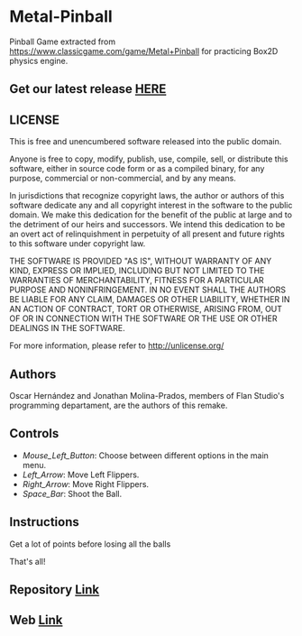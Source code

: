# Metal-Pinball
Pinball Game extracted from https://www.classicgame.com/game/Metal+Pinball for practicing Box2D physics engine.

## Get our latest release [HERE](https://github.com/Jony635/Metal-Pinball/files/1435411/METAL_PINBALL_v1.0.zip)


## LICENSE
This is free and unencumbered software released into the public domain.

Anyone is free to copy, modify, publish, use, compile, sell, or
distribute this software, either in source code form or as a compiled
binary, for any purpose, commercial or non-commercial, and by any
means.

In jurisdictions that recognize copyright laws, the author or authors
of this software dedicate any and all copyright interest in the
software to the public domain. We make this dedication for the benefit
of the public at large and to the detriment of our heirs and
successors. We intend this dedication to be an overt act of
relinquishment in perpetuity of all present and future rights to this
software under copyright law.

THE SOFTWARE IS PROVIDED "AS IS", WITHOUT WARRANTY OF ANY KIND,
EXPRESS OR IMPLIED, INCLUDING BUT NOT LIMITED TO THE WARRANTIES OF
MERCHANTABILITY, FITNESS FOR A PARTICULAR PURPOSE AND NONINFRINGEMENT.
IN NO EVENT SHALL THE AUTHORS BE LIABLE FOR ANY CLAIM, DAMAGES OR
OTHER LIABILITY, WHETHER IN AN ACTION OF CONTRACT, TORT OR OTHERWISE,
ARISING FROM, OUT OF OR IN CONNECTION WITH THE SOFTWARE OR THE USE OR
OTHER DEALINGS IN THE SOFTWARE.

For more information, please refer to <http://unlicense.org/>

## Authors
Oscar Hernández and Jonathan Molina-Prados, members of Flan Studio's programming departament, are the authors of this remake.

## Controls
- *Mouse_Left_Button*: Choose between different options in the main menu.
- *Left_Arrow*: Move Left Flippers.
- *Right_Arrow*: Move Right Flippers.
- *Space_Bar*: Shoot the Ball.

## Instructions
Get a lot of points before losing all the balls

That's all!

## Repository [Link](https://github.com/Jony635/Metal-Pinball)
## Web [Link](https://jony635.github.io/Metal-Pinball/)


